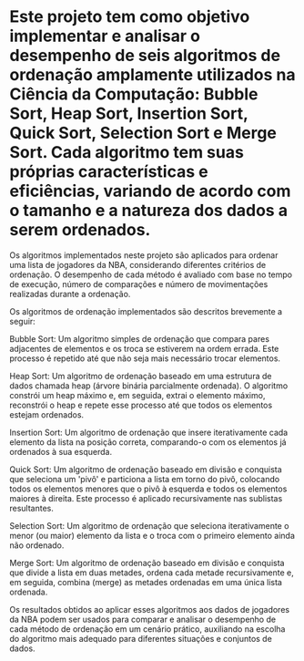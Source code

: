 # Este projeto tem como objetivo implementar e analisar o desempenho de seis algoritmos de ordenação amplamente utilizados na Ciência da Computação: Bubble Sort, Heap Sort, Insertion Sort, Quick Sort, Selection Sort e Merge Sort. Cada algoritmo tem suas próprias características e eficiências, variando de acordo com o tamanho e a natureza dos dados a serem ordenados.

Os algoritmos implementados neste projeto são aplicados para ordenar uma lista de jogadores da NBA, considerando diferentes critérios de ordenação. O desempenho de cada método é avaliado com base no tempo de execução, número de comparações e número de movimentações realizadas durante a ordenação.

Os algoritmos de ordenação implementados são descritos brevemente a seguir:

Bubble Sort: Um algoritmo simples de ordenação que compara pares adjacentes de elementos e os troca se estiverem na ordem errada. Este processo é repetido até que não seja mais necessário trocar elementos.

Heap Sort: Um algoritmo de ordenação baseado em uma estrutura de dados chamada heap (árvore binária parcialmente ordenada). O algoritmo constrói um heap máximo e, em seguida, extrai o elemento máximo, reconstrói o heap e repete esse processo até que todos os elementos estejam ordenados.

Insertion Sort: Um algoritmo de ordenação que insere iterativamente cada elemento da lista na posição correta, comparando-o com os elementos já ordenados à sua esquerda.

Quick Sort: Um algoritmo de ordenação baseado em divisão e conquista que seleciona um 'pivô' e particiona a lista em torno do pivô, colocando todos os elementos menores que o pivô à esquerda e todos os elementos maiores à direita. Este processo é aplicado recursivamente nas sublistas resultantes.

Selection Sort: Um algoritmo de ordenação que seleciona iterativamente o menor (ou maior) elemento da lista e o troca com o primeiro elemento ainda não ordenado.

Merge Sort: Um algoritmo de ordenação baseado em divisão e conquista que divide a lista em duas metades, ordena cada metade recursivamente e, em seguida, combina (merge) as metades ordenadas em uma única lista ordenada.

Os resultados obtidos ao aplicar esses algoritmos aos dados de jogadores da NBA podem ser usados para comparar e analisar o desempenho de cada método de ordenação em um cenário prático, auxiliando na escolha do algoritmo mais adequado para diferentes situações e conjuntos de dados.
